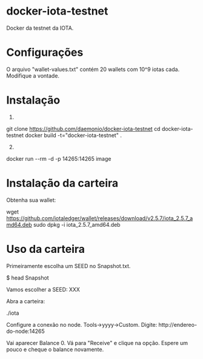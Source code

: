 # docker-iota-testnet
Docker da testnet da IOTA.

# Configurações

O arquivo "wallet-values.txt" contém 20 wallets com 10^9 iotas cada. Modifique a vontade.

# Instalação

1)
git clone https://github.com/daemonio/docker-iota-testnet
cd docker-iota-testnet
docker build -t="docker-iota-testnet" .

2)
docker run --rm -d -p 14265:14265 image

# Instalação da carteira

Obtenha sua wallet:

wget https://github.com/iotaledger/wallet/releases/download/v2.5.7/iota_2.5.7_amd64.deb
sudo dpkg -i iota_2.5.7_amd64.deb

# Uso da carteira

Primeiramente escolha um SEED no Snapshot.txt.

$ head Snapshot

Vamos escolher a SEED: XXX

Abra a carteira:

./iota

Configure a conexão no node. Tools->yyyy->Custom. Digite: http://endereo-do-node:14265

Vai aparecer Balance 0. Vá para "Receive" e clique na opção. Espere um pouco e cheque o balance novamente.
